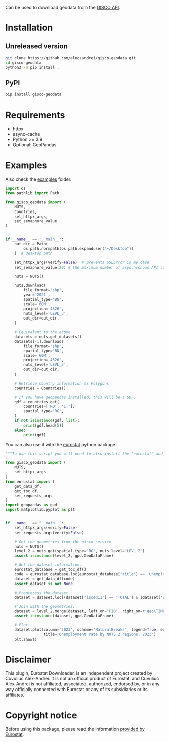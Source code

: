 Can be used to download geodata from the [GISCO API](https://gisco-services.ec.europa.eu/distribution/v2/).

# Installation

## Unreleased version

```sh
git clone https://github.com/alecsandrei/gisco-geodata.git
cd gisco-geodata
python3 -m pip install .
```

## PyPI

```sh
pip install gisco-geodata
```

# Requirements
- httpx
- async-cache
- Python >= 3.9
- Optional: GeoPandas

# Examples

Also check the [examples](https://github.com/alecsandrei/gisco-geodata/tree/main/examples) folder.

```python
import os
from pathlib import Path

from gisco_geodata import (
    NUTS,
    Countries,
    set_httpx_args,
    set_semaphore_value
)


if __name__ == '__main__':
    out_dir = Path(
        os.path.normpath(os.path.expanduser("~/Desktop"))
    )  # Desktop path

    set_httpx_args(verify=False)  # prevents SSLError in my case
    set_semaphore_value(20) # the maximum number of asynchronous API calls

    nuts = NUTS()

    nuts.download(
        file_format='shp',
        year='2021',
        spatial_type='BN',
        scale='60M',
        projection='4326',
        nuts_level='LEVL_3',
        out_dir=out_dir,
    )

    # Equivalent to the above
    datasets = nuts.get_datasets()
    datasets[-1].download(
        file_format='shp',
        spatial_type='BN',
        scale='60M',
        projection='4326',
        nuts_level='LEVL_3',
        out_dir=out_dir,
    )

    # Retrieve Country information as Polygons
    countries = Countries()

    # If you have geopandas installed, this will be a GDF.
    gdf = countries.get(
        countries=['RO', 'IT'],
        spatial_type='RG',
    )
    if not isinstance(gdf, list):
        print(gdf.head(5))
    else:
        print(gdf)

```

You can also use it with the [eurostat](https://pypi.org/project/eurostat/) python package.

```python
"""To use this script you will need to also install the 'eurostat' and the 'mapclassify' packages."""

from gisco_geodata import (
    NUTS,
    set_httpx_args
)
from eurostat import (
    get_data_df,
    get_toc_df,
    set_requests_args
)
import geopandas as gpd
import matplotlib.pyplot as plt


if __name__ == "__main__":
    set_httpx_args(verify=False)
    set_requests_args(verify=False)

    # Get the geometries from the gisco service.
    nuts = NUTS()
    level_2 = nuts.get(spatial_type='RG', nuts_level='LEVL_2')
    assert isinstance(level_2, gpd.GeoDataFrame)

    # Get the dataset information.
    eurostat_database = get_toc_df()
    code = eurostat_database.loc[eurostat_database['title'] == 'Unemployment rate by NUTS 2 regions', 'code'].iloc[0]
    dataset = get_data_df(code)
    assert dataset is not None

    # Preprocess the dataset.
    dataset = dataset.loc[(dataset['isced11'] == 'TOTAL') & (dataset['sex'] == 'T')]  # total unemployment rate

    # Join with the geometries.
    dataset = level_2.merge(dataset, left_on='FID', right_on=r'geo\TIME_PERIOD')
    assert isinstance(dataset, gpd.GeoDataFrame)

    # Plot.
    dataset.plot(column='2023', scheme='NaturalBreaks', legend=True, edgecolor='black',
                 title='Unemployment rate by NUTS 2 regions, 2023')
    plt.show()

```

# Disclaimer

This plugin, Eurostat Downloader, is an independent project created by Cuvuliuc Alex-Andrei. It is not an official product of Eurostat, and Cuvuliuc Alex-Andrei is not affiliated, associated, authorized, endorsed by, or in any way officially connected with Eurostat or any of its subsidiaries or its affiliates.

# Copyright notice

Before using this package, please read the information [provided by Eurostat](https://ec.europa.eu/eurostat/web/gisco/geodata).

